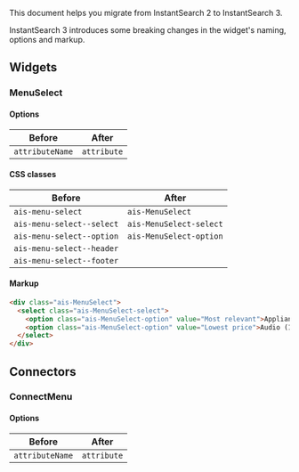 This document helps you migrate from InstantSearch 2 to InstantSearch 3.

InstantSearch 3 introduces some breaking changes in the widget's naming, options and markup.

## Widgets

### MenuSelect

#### Options

| Before          | After       |
| --------------- | ----------- |
| `attributeName` | `attribute` |

#### CSS classes

| Before                    | After                   |
| ------------------------- | ----------------------- |
| `ais-menu-select`         | `ais-MenuSelect`        |
| `ais-menu-select--select` | `ais-MenuSelect-select` |
| `ais-menu-select--option` | `ais-MenuSelect-option` |
| `ais-menu-select--header` |                         |
| `ais-menu-select--footer` |                         |

#### Markup

```html
<div class="ais-MenuSelect">
  <select class="ais-MenuSelect-select">
    <option class="ais-MenuSelect-option" value="Most relevant">Appliances (4306)</option>
    <option class="ais-MenuSelect-option" value="Lowest price">Audio (1570)</option>
  </select>
</div>
```

## Connectors

### ConnectMenu

#### Options

| Before          | After       |
| --------------- | ----------- |
| `attributeName` | `attribute` |
